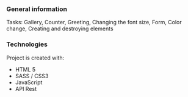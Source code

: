 ### General information
Tasks: Gallery, Counter, Greeting, Changing the font size, Form, Color change, Creating and destroying elements

### Technologies
Project is created with:
* HTML 5
* SASS / CSS3
* JavaScript
* API Rest

